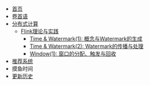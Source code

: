 <!-- sidebar.md -->
* [首页](/)
* [卷首语](preface.md)
* [分布式计算](/engineering/)
    * [Flink理论与实践](/engineering/flink/)
        * [Time & Watermark(1): 概念与Watermark的生成](/engineering/flink/time1.md)
        * [Time & Watermark(2): Watermark的传播与处理](/engineering/flink/time2.md)
        * [Window(1): 窗口的分配、触发与回收](/engineering/flink/window1.md)
* [推荐系统](/rec/)
* 摸鱼时间
* [更新历史](changelog.md)
